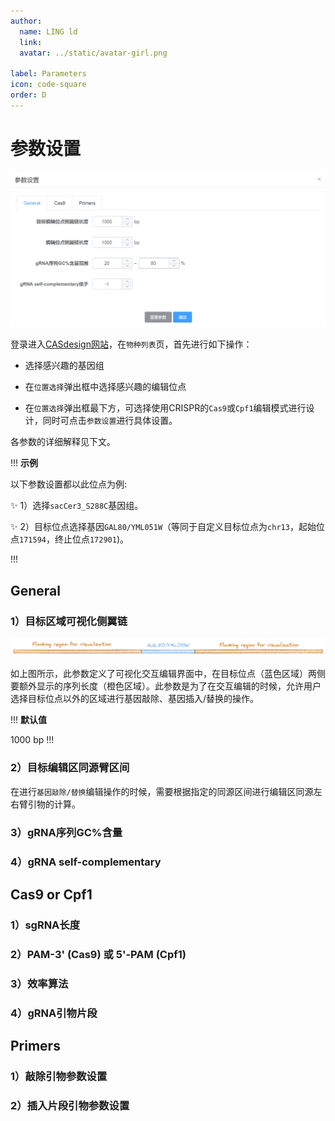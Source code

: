 ```yaml
---
author:
  name: LING ld
  link: 
  avatar: ../static/avatar-girl.png

label: Parameters
icon: code-square
order: D
---
```


# 参数设置

![](../static/parameters.png)

登录进入[CASdesign网站](http://124.71.187.96:8081/)，在`物种列表`页，首先进行如下操作：

* 选择感兴趣的基因组

* 在`位置选择`弹出框中选择感兴趣的编辑位点

* 在`位置选择`弹出框最下方，可选择使用CRISPR的`Cas9`或`Cpf1`编辑模式进行设计，同时可点击`参数设置`进行具体设置。

各参数的详细解释见下文。

!!! **示例**

以下参数设置都以此位点为例:

:sparkles: 1）选择`sacCer3_S288C`基因组。

:sparkles: 2）目标位点选择基因`GAL80/YML051W`（等同于自定义目标位点为`chr13`，起始位点`171594`，终止位点`172901`)。

!!!


## General

### 1）目标区域可视化侧翼链

![Parameter Fig1: Flanking region around the target site for visualization.](../static/parameters/FlankingVisual-light.png)

如上图所示，此参数定义了可视化交互编辑界面中，在目标位点（蓝色区域）两侧要额外显示的序列长度（橙色区域）。此参数是为了在交互编辑的时候，允许用户选择目标位点以外的区域进行基因敲除、基因插入/替换的操作。

!!! **默认值**

1000 bp
!!!


### 2）目标编辑区同源臂区间

在进行`基因敲除/替换`编辑操作的时候，需要根据指定的同源区间进行编辑区同源左右臂引物的计算。


### 3）gRNA序列GC%含量

### 4）gRNA self-complementary

## Cas9 or Cpf1

### 1）sgRNA长度

### 2）PAM-3' (Cas9) 或 5'-PAM (Cpf1)

### 3）效率算法

### 4）gRNA引物片段

## Primers

### 1）敲除引物参数设置

### 2）插入片段引物参数设置

